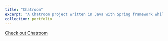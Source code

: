```yaml
---
title: "Chatroom"
excerpt: "A Chatroom project written in Java with Spring framework while studying at The Open University of Israel."
collection: portfolio
---
```


[Check out Chatroom](https://github.com/TalOrenshtein/Chatroom)
